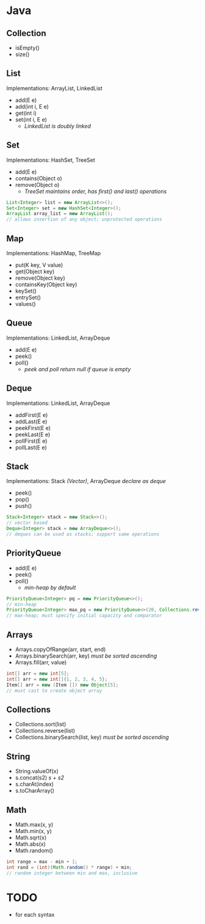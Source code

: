 # Java

## Collection

- isEmpty()
- size()

## List
Implementations: ArrayList, LinkedList
- add(E e)
- add(int i, E e)
- get(int i)
- set(int i, E e)
    - *LinkedList is doubly linked*

## Set
Implementations: HashSet, TreeSet

- add(E e)
- contains(Object o)
- remove(Object o)
    - *TreeSet maintains order, has first() and last() operations*

```java
List<Integer> list = new ArrayList<>();
Set<Integer> set = new HashSet<Integer>();
ArrayList array_list = new ArrayList();
// allows insertion of any object; unprotected operations
```

## Map
Implementations: HashMap, TreeMap

- put(K key, V value)
- get(Object key)
- remove(Object key)
- containsKey(Object key)
- keySet()
- entrySet()
- values()

## Queue
Implementations: LinkedList, ArrayDeque

- add(E e)
- peek()
- poll()
    - *peek and poll return null if queue is empty*

## Deque
Implementations: LinkedList, ArrayDeque

- addFirst(E e)
- addLast(E e)
- peekFirst(E e)
- peekLast(E e)
- pollFirst(E e)
- pollLast(E e)

## Stack
Implementations: Stack *(Vector)*, ArrayDeque *declare as deque*

- peek()
- pop()
- push()

```java
Stack<Integer> stack = new Stack<>();
// vector based
Deque<Integer> stack = new ArrayDeque<>();
// deques can be used as stacks; support same operations
```

## PriorityQueue

- add(E e)
- peek()
- poll()
    - *min-heap by default*

```java
PriorityQueue<Integer> pq = new PriorityQueue<>();
// min-heap
PriorityQueue<Integer> max_pq = new PriorityQueue<>(20, Collections.reverseOrder());
// max-heap; must specify initial capacity and comparator
```

## Arrays

- Arrays.copyOfRange(arr, start, end)
- Arrays.binarySearch(arr, key) *must be sorted ascending*
- Arrays.fill(arr, value)

```java
int[] arr = new int[5];
int[] arr = new int[]{1, 2, 3, 4, 5};
Item[] arr = new (Item []) new Object[5];
// must cast to create object array
```

## Collections

- Collections.sort(list)
- Collections.reverse(list)
- Collections.binarySearch(list, key) *must be sorted ascending*

## String

- String.valueOf(x)
- s.concat(s2) *s + s2*
- s.charAt(index)
- s.toCharArray()

## Math
- Math.max(x, y)
- Math.min(x, y)
- Math.sqrt(x)
- Math.abs(x)
- Math.random()

```java
int range = max - min + 1;
int rand = (int)(Math.random() * range) + min;
// random integer between min and max, inclusive
```

# TODO
- for each syntax